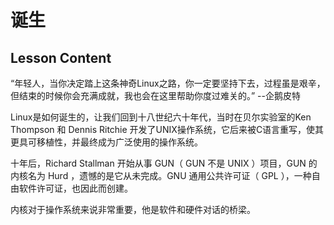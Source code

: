 # 诞生

## Lesson Content

“年轻人，当你决定踏上这条神奇Linux之路，你一定要坚持下去，过程虽是艰辛，但结束的时候你会充满成就，我也会在这里帮助你度过难关的。” --企鹅皮特

Linux是如何诞生的，让我们回到十八世纪六十年代，当时在贝尔实验室的Ken Thompson 和 Dennis Ritchie 开发了UNIX操作系统，它后来被C语言重写，使其更具可移植性，并最终成为广泛使用的操作系统。

十年后，Richard Stallman 开始从事 GUN（ GUN 不是 UNIX ）项目，GUN 的内核名为 Hurd ，遗憾的是它从未完成。GNU 通用公共许可证（ GPL ），一种自由软件许可证，也因此而创建。

内核对于操作系统来说非常重要，他是软件和硬件对话的桥梁。
